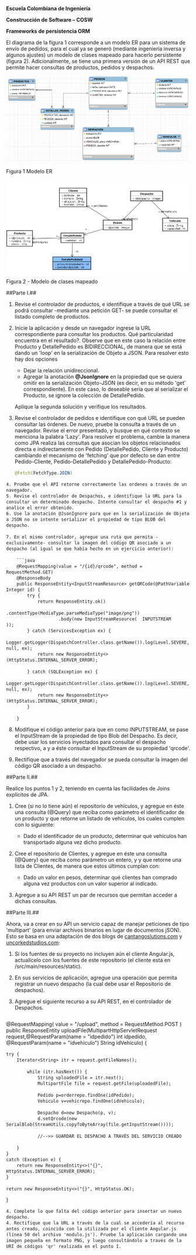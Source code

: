 **Escuela Colombiana de Ingeniería**

**Construcción de Software – COSW**

**Frameworks de persistencia ORM**




El diagrama de la figura 1 corresponde a un modelo ER para un sistema de
envío de pedidos, para el cual ya se generó (mediante ingeniería inversa
y algunos ajustes) un modelo de clases mapeado para hacerlo persistente
(figura 2). Adicionalmente, se tiene una primera versión de un API REST que permite hacer consultas de productos, pedidos y despachos.

![](./img/media/image1.png)

Figura 1 Modelo ER

![](./img/media/image2.png)

Figura 2 - Modelo de clases mapeado


##Parte I.##

1. Revise el controlador de productos, e identifique a través de qué URL se podrá consultar -mediante una petición GET- se puede consultar el listado completo de productos.
2. Inicie la aplicación y desde un navegador ingrese la URL correspondiente para consultar los productos. Qué particularidad encuentra en el resultado?. Observe que en este caso la relación entre Producto y DetallePedido es BIDIRECCIONAL, de manera que se está dando un 'loop' en la serialización de Objeto a JSON. Para resolver esto hay dos opciones
	* Dejar la relación unidireccional.
	* Agregar la anotación __@JsonIgnore__ en la propiedad que se quiera omitir en la serialización Objeto-JSON (es decir, en su método 'get' correspondiente). En este caso, lo deseable sería que al serializar el Producto, se ignore la colección de DetallePedido.

	Aplique la segunda solución y verifique los resultados.

3. Revise el controlador de pedidos e identifique con qué URL se pueden consultar las órdenes. De nuevo, pruebe la consulta a través de un navegador. Revise el error presentado, y busque en qué contexto se menciona la palabra 'Lazy'. Para resolver el problema, cambie la manera como JPA realiza las consultas que asocian los objetos relacionados directa e indirectamente con Pedido (DetallePedido, Cliente y Producto) cambiando el mecanismo de 'fetching' que por defecto se dan entre Pedido-Cliente, Pedido-DetallePedido y DetallePedido-Producto:

	```java
	@Fetch(FetchType.JOIN)
```
4. Pruebe que el API retorne correctamente las ordenes a través de un navegador.
5. Revise el controlador de Despachos, e identifique la URL para la consultar un determinado despacho. Intente consultar el despacho #1 y analice el error obtenido.
6. Use la anotación @JsonIgnore para que en la serialización de Objeto a JSON no se intente serializar el propiedad de tipo BLOB del despacho.

7. En el mismo controlador, agregue una ruta que permita -exclusivamente- consultar la imagen del código QR asociado a un despacho (al igual se que había hecho en un ejercicio anterior):

	```java
    @RequestMapping(value = "/{id}/qrcode", method = RequestMethod.GET)
    @ResponseBody
    public ResponseEntity<InputStreamResource> getQRCode(@PathVariable Integer id) {
		try {            
            return ResponseEntity.ok()
                    .contentType(MediaType.parseMediaType("image/png"))
                    .body(new InputStreamResource(  INPUTSTREAM     ));
        } catch (ServicesException ex) {
            Logger.getLogger(DispatchController.class.getName()).log(Level.SEVERE, null, ex);
            return new ResponseEntity<>(HttpStatus.INTERNAL_SERVER_ERROR);
            
        } catch (SQLException ex) {
            Logger.getLogger(DispatchController.class.getName()).log(Level.SEVERE, null, ex);
            return new ResponseEntity<>(HttpStatus.INTERNAL_SERVER_ERROR);
        }
    
    }
```

8. Modifique el código anterior para que en como INPUTSTREAM, se pase el InputStream de la propiedad de tipo Blob del Despacho. Es decir, debe usar los servicios inyectados para consultar el despacho respectivo, a y a éste consultar el InputStream de su propiedad 'qrcode'.

9. Rectifique que a través del navegador se pueda consultar la imagen del código QR asociado a un despacho.

##Parte II.##

Realice los puntos 1 y 2, teniendo en cuenta las facilidades de Joins explícitos de JPA.

1. Cree (si no lo tiene aún) el repositorio de vehículos, y agregue en éste una consulta (@Query) que reciba como parámetro el identificador de un producto y que retorne un listado de vehículos, los cuales cumplen con lo siguiente:

	* Dado el identificador de un producto, determinar qué vehículos han transportado alguna vez dicho producto.

2. Cree el repositorio de Clientes, y agregue en éste una consulta (@Query) que reciba como parámetro un entero, y y que retorne una lista de Clientes, de manera que estos últimos cumplan con:
	* Dado un valor en pesos, determinar qué clientes han comprado alguna vez productos con un valor superior al indicado.

3. Agregue a su API REST un par de recursos que permitan acceder a dichas consultas.


##Parte III.##

Ahora, va a crear en su API un servicio capaz de manejar peticiones de tipo 'multipart' (para enviar archivos binarios en lugar de documentos jSON). Esto se basa en una adaptación de dos blogs de [cantangoslutions.com](http://www.cantangosolutions.com/blog/Easy-File-Upload-Using-DropzoneJS-AngularJs-And-Spring) y 
[uncorkedstudios.com](http://uncorkedstudios.com/blog/multipartformdata-file-upload-with-angularjs):

1. Si los fuentes de su proyecto no incluyen aún el cliente Angular.js, actualícelo con los fuentes de este repositorio (el cliente está en /src/main/resources/static).
2. En sus servicios de aplicación, agregue una operación que permita registrar un nuevo despacho (la cual debe usar el Repositorio de despachos).
3. Agregue el siguiente recurso a su API REST, en el controlador de Despachos. 

	```java	
@RequestMapping(
	value = "/upload",
	method = RequestMethod.POST
)
public ResponseEntity uploadFile(MultipartHttpServletRequest request,@RequestParam(name = "idpedido") int idpedido, @RequestParam(name = "idvehiculo") String idVehiculo) {

	try {
		Iterator<String> itr = request.getFileNames();

			while (itr.hasNext()) {
				String uploadedFile = itr.next();
				MultipartFile file = request.getFile(uploadedFile);
           
				Pedido p=orderrepo.findOne(idPedido);
				Vehiculo v=vehicrepo.findOne(idVehiculo);
                                                
				Despacho d=new Despacho(p, v);
				d.setQrcode(new SerialBlob(StreamUtils.copyToByteArray(file.getInputStream())));                                                

				//-->> GUARDAR EL DESPACHO A TRAVÉS DEL SERVICIO CREADO

		}
	}
	catch (Exception e) {
		return new ResponseEntity<>("{}", HttpStatus.INTERNAL_SERVER_ERROR);
	}

	return new ResponseEntity<>("{}", HttpStatus.OK);
}
```
4. Complete lo que falta del código anterior para insertar un nuevo despacho.
4. Rectifique que la URL a través de la cual se accedería al recurso antes creado, coincida con la utilizada por el cliente Angular.js (línea 50 del archivo 'modulo.js'). Pruebe la aplicación cargando una imagen pequeña en formato PNG, y luego consultándolo a través de la URI de códigos 'qr' realizada en el punto I.